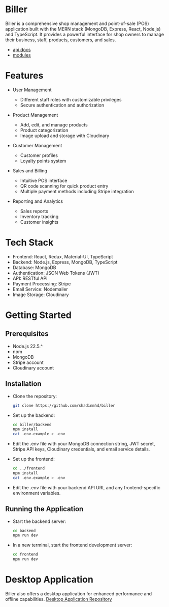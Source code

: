# Biller

Biller is a comprehensive shop management and point-of-sale (POS) application built with the MERN stack (MongoDB, Express, React, Node.js) and TypeScript. It provides a powerful interface for shop owners to manage their business, staff, products, customers, and sales.

- [api docs](/apidocs.md)
- [modules](/modules.md)


# Features

- User Management

    - Different staff roles with customizable privileges
    - Secure authentication and authorization


- Product Management

    - Add, edit, and manage products
    - Product categorization
    - Image upload and storage with Cloudinary


- Customer Management

    - Customer profiles
    - Loyalty points system


- Sales and Billing

    - Intuitive POS interface
    - QR code scanning for quick product entry
    - Multiple payment methods including Stripe integration


- Reporting and Analytics

    - Sales reports
    - Inventory tracking
    - Customer insights

# Tech Stack

- Frontend: React, Redux, Material-UI, TypeScript
- Backend: Node.js, Express, MongoDB, TypeScript
- Database: MongoDB
- Authentication: JSON Web Tokens (JWT)
- API: RESTful API
- Payment Processing: Stripe
- Email Service: Nodemailer
- Image Storage: Cloudinary

# Getting Started
## Prerequisites

- Node.js 22.5.^
- npm 
- MongoDB
- Stripe account
- Cloudinary account

## Installation

- Clone the repository:
    ```bash
    git clone https://github.com/shadinmhd/biller
    ```

- Set up the backend:
    ```bash
    cd biller/backend
    npm install
    cat .env.example > .env
    ```

- Edit the .env file with your MongoDB connection string, JWT secret, Stripe API keys, Cloudinary credentials, and email service details.

- Set up the frontend:
    ```bash
    cd ../frontend
    npm install
    cat .env.example > .env
    ```

- Edit the .env file with your backend API URL and any frontend-specific environment variables.

## Running the Application

- Start the backend server:
    ```bash
    cd backend
    npm run dev
    ```

- In a new terminal, start the frontend development server:
    ```bash
    cd frontend
    npm run dev
    ```

# Desktop Application
Biller also offers a desktop application for enhanced performance and offline capabilities.
[Desktop Application Repository](https://github.com/shadinmhd/biller-desktop)
